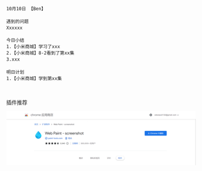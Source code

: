 ```html
10月10日 【Ben】

遇到的问题
Xxxxxx

今日小结
1.【小米商城】学习了xxx
2.【小米商城】8-2看到了第xx集
3.xxx

明日计划
1.【小米商城】学到第xx集
```

​	

插件推荐

![image-20221010092358363](10月10日.assets/image-20221010092358363.png)